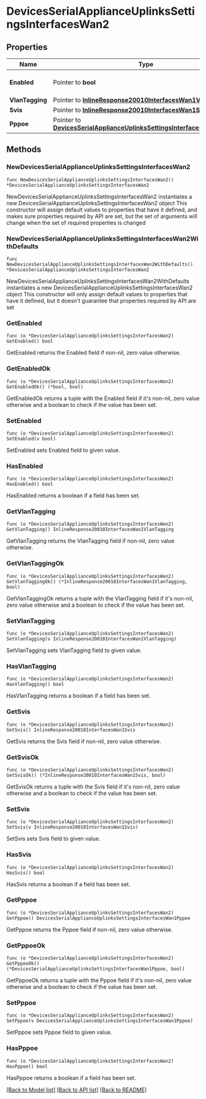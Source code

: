 # DevicesSerialApplianceUplinksSettingsInterfacesWan2

## Properties

Name | Type | Description | Notes
------------ | ------------- | ------------- | -------------
**Enabled** | Pointer to **bool** | Enable or disable the interface. | [optional] 
**VlanTagging** | Pointer to [**InlineResponse20010InterfacesWan1VlanTagging**](InlineResponse20010InterfacesWan1VlanTagging.md) |  | [optional] 
**Svis** | Pointer to [**InlineResponse20010InterfacesWan1Svis**](InlineResponse20010InterfacesWan1Svis.md) |  | [optional] 
**Pppoe** | Pointer to [**DevicesSerialApplianceUplinksSettingsInterfacesWan1Pppoe**](DevicesSerialApplianceUplinksSettingsInterfacesWan1Pppoe.md) |  | [optional] 

## Methods

### NewDevicesSerialApplianceUplinksSettingsInterfacesWan2

`func NewDevicesSerialApplianceUplinksSettingsInterfacesWan2() *DevicesSerialApplianceUplinksSettingsInterfacesWan2`

NewDevicesSerialApplianceUplinksSettingsInterfacesWan2 instantiates a new DevicesSerialApplianceUplinksSettingsInterfacesWan2 object
This constructor will assign default values to properties that have it defined,
and makes sure properties required by API are set, but the set of arguments
will change when the set of required properties is changed

### NewDevicesSerialApplianceUplinksSettingsInterfacesWan2WithDefaults

`func NewDevicesSerialApplianceUplinksSettingsInterfacesWan2WithDefaults() *DevicesSerialApplianceUplinksSettingsInterfacesWan2`

NewDevicesSerialApplianceUplinksSettingsInterfacesWan2WithDefaults instantiates a new DevicesSerialApplianceUplinksSettingsInterfacesWan2 object
This constructor will only assign default values to properties that have it defined,
but it doesn't guarantee that properties required by API are set

### GetEnabled

`func (o *DevicesSerialApplianceUplinksSettingsInterfacesWan2) GetEnabled() bool`

GetEnabled returns the Enabled field if non-nil, zero value otherwise.

### GetEnabledOk

`func (o *DevicesSerialApplianceUplinksSettingsInterfacesWan2) GetEnabledOk() (*bool, bool)`

GetEnabledOk returns a tuple with the Enabled field if it's non-nil, zero value otherwise
and a boolean to check if the value has been set.

### SetEnabled

`func (o *DevicesSerialApplianceUplinksSettingsInterfacesWan2) SetEnabled(v bool)`

SetEnabled sets Enabled field to given value.

### HasEnabled

`func (o *DevicesSerialApplianceUplinksSettingsInterfacesWan2) HasEnabled() bool`

HasEnabled returns a boolean if a field has been set.

### GetVlanTagging

`func (o *DevicesSerialApplianceUplinksSettingsInterfacesWan2) GetVlanTagging() InlineResponse20010InterfacesWan1VlanTagging`

GetVlanTagging returns the VlanTagging field if non-nil, zero value otherwise.

### GetVlanTaggingOk

`func (o *DevicesSerialApplianceUplinksSettingsInterfacesWan2) GetVlanTaggingOk() (*InlineResponse20010InterfacesWan1VlanTagging, bool)`

GetVlanTaggingOk returns a tuple with the VlanTagging field if it's non-nil, zero value otherwise
and a boolean to check if the value has been set.

### SetVlanTagging

`func (o *DevicesSerialApplianceUplinksSettingsInterfacesWan2) SetVlanTagging(v InlineResponse20010InterfacesWan1VlanTagging)`

SetVlanTagging sets VlanTagging field to given value.

### HasVlanTagging

`func (o *DevicesSerialApplianceUplinksSettingsInterfacesWan2) HasVlanTagging() bool`

HasVlanTagging returns a boolean if a field has been set.

### GetSvis

`func (o *DevicesSerialApplianceUplinksSettingsInterfacesWan2) GetSvis() InlineResponse20010InterfacesWan1Svis`

GetSvis returns the Svis field if non-nil, zero value otherwise.

### GetSvisOk

`func (o *DevicesSerialApplianceUplinksSettingsInterfacesWan2) GetSvisOk() (*InlineResponse20010InterfacesWan1Svis, bool)`

GetSvisOk returns a tuple with the Svis field if it's non-nil, zero value otherwise
and a boolean to check if the value has been set.

### SetSvis

`func (o *DevicesSerialApplianceUplinksSettingsInterfacesWan2) SetSvis(v InlineResponse20010InterfacesWan1Svis)`

SetSvis sets Svis field to given value.

### HasSvis

`func (o *DevicesSerialApplianceUplinksSettingsInterfacesWan2) HasSvis() bool`

HasSvis returns a boolean if a field has been set.

### GetPppoe

`func (o *DevicesSerialApplianceUplinksSettingsInterfacesWan2) GetPppoe() DevicesSerialApplianceUplinksSettingsInterfacesWan1Pppoe`

GetPppoe returns the Pppoe field if non-nil, zero value otherwise.

### GetPppoeOk

`func (o *DevicesSerialApplianceUplinksSettingsInterfacesWan2) GetPppoeOk() (*DevicesSerialApplianceUplinksSettingsInterfacesWan1Pppoe, bool)`

GetPppoeOk returns a tuple with the Pppoe field if it's non-nil, zero value otherwise
and a boolean to check if the value has been set.

### SetPppoe

`func (o *DevicesSerialApplianceUplinksSettingsInterfacesWan2) SetPppoe(v DevicesSerialApplianceUplinksSettingsInterfacesWan1Pppoe)`

SetPppoe sets Pppoe field to given value.

### HasPppoe

`func (o *DevicesSerialApplianceUplinksSettingsInterfacesWan2) HasPppoe() bool`

HasPppoe returns a boolean if a field has been set.


[[Back to Model list]](../README.md#documentation-for-models) [[Back to API list]](../README.md#documentation-for-api-endpoints) [[Back to README]](../README.md)


